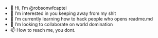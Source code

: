 - 👋 Hi, I’m @robsonwfcaptei
- 👀 I’m interested in you keeping away from my shit
- 🌱 I’m currently learning how to hack people who opens readme.md
- 💞️ I’m looking to collaborate on world domination
- 📫 How to reach me, you dont.
<!---
robsonwfcaptei/robsonwfcaptei is a ✨ special ✨ repository because its `README.md` (this file) appears on your GitHub profile.
You can click the Preview link to take a look at your changes.
--->
